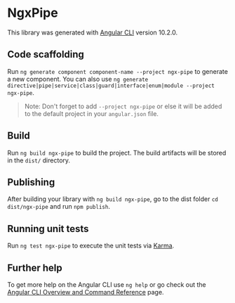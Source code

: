 # NgxPipe

This library was generated with [Angular CLI](https://github.com/angular/angular-cli) version 10.2.0.

## Code scaffolding

Run `ng generate component component-name --project ngx-pipe` to generate a new component. You can also use `ng generate directive|pipe|service|class|guard|interface|enum|module --project ngx-pipe`.
> Note: Don't forget to add `--project ngx-pipe` or else it will be added to the default project in your `angular.json` file. 

## Build

Run `ng build ngx-pipe` to build the project. The build artifacts will be stored in the `dist/` directory.

## Publishing

After building your library with `ng build ngx-pipe`, go to the dist folder `cd dist/ngx-pipe` and run `npm publish`.

## Running unit tests

Run `ng test ngx-pipe` to execute the unit tests via [Karma](https://karma-runner.github.io).

## Further help

To get more help on the Angular CLI use `ng help` or go check out the [Angular CLI Overview and Command Reference](https://angular.io/cli) page.
